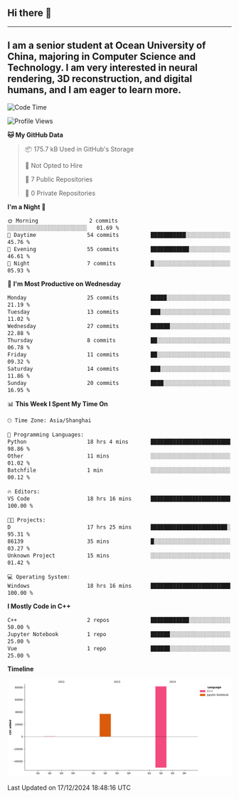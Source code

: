 ## Hi there 👋
---
I am a senior student at Ocean University of China, majoring in Computer Science and Technology. I am very interested in neural rendering, 3D reconstruction, and digital humans, and I am eager to learn more.
---
<!--START_SECTION:waka-->
![Code Time](http://img.shields.io/badge/Code%20Time-8%20hrs%2031%20mins-blue)

![Profile Views](http://img.shields.io/badge/Profile%20Views-33-blue)

**🐱 My GitHub Data** 

> 📦 175.7 kB Used in GitHub's Storage 
 > 
> 🚫 Not Opted to Hire
 > 
> 📜 7 Public Repositories 
 > 
> 🔑 0 Private Repositories 
 > 
**I'm a Night 🦉** 

```text
🌞 Morning                2 commits           ░░░░░░░░░░░░░░░░░░░░░░░░░   01.69 % 
🌆 Daytime                54 commits          ███████████░░░░░░░░░░░░░░   45.76 % 
🌃 Evening                55 commits          ████████████░░░░░░░░░░░░░   46.61 % 
🌙 Night                  7 commits           █░░░░░░░░░░░░░░░░░░░░░░░░   05.93 % 
```
📅 **I'm Most Productive on Wednesday** 

```text
Monday                   25 commits          █████░░░░░░░░░░░░░░░░░░░░   21.19 % 
Tuesday                  13 commits          ███░░░░░░░░░░░░░░░░░░░░░░   11.02 % 
Wednesday                27 commits          ██████░░░░░░░░░░░░░░░░░░░   22.88 % 
Thursday                 8 commits           ██░░░░░░░░░░░░░░░░░░░░░░░   06.78 % 
Friday                   11 commits          ██░░░░░░░░░░░░░░░░░░░░░░░   09.32 % 
Saturday                 14 commits          ███░░░░░░░░░░░░░░░░░░░░░░   11.86 % 
Sunday                   20 commits          ████░░░░░░░░░░░░░░░░░░░░░   16.95 % 
```


📊 **This Week I Spent My Time On** 

```text
🕑︎ Time Zone: Asia/Shanghai

💬 Programming Languages: 
Python                   18 hrs 4 mins       █████████████████████████   98.86 % 
Other                    11 mins             ░░░░░░░░░░░░░░░░░░░░░░░░░   01.02 % 
Batchfile                1 min               ░░░░░░░░░░░░░░░░░░░░░░░░░   00.12 % 

🔥 Editors: 
VS Code                  18 hrs 16 mins      █████████████████████████   100.00 % 

🐱‍💻 Projects: 
D                        17 hrs 25 mins      ████████████████████████░   95.31 % 
86139                    35 mins             █░░░░░░░░░░░░░░░░░░░░░░░░   03.27 % 
Unknown Project          15 mins             ░░░░░░░░░░░░░░░░░░░░░░░░░   01.42 % 

💻 Operating System: 
Windows                  18 hrs 16 mins      █████████████████████████   100.00 % 
```

**I Mostly Code in C++** 

```text
C++                      2 repos             ████████████░░░░░░░░░░░░░   50.00 % 
Jupyter Notebook         1 repo              ██████░░░░░░░░░░░░░░░░░░░   25.00 % 
Vue                      1 repo              ██████░░░░░░░░░░░░░░░░░░░   25.00 % 
```



**Timeline**

![Lines of Code chart](https://raw.githubusercontent.com/polaris-cyy/polaris-cyy/main/assets/bar_graph.png)


 Last Updated on 17/12/2024 18:48:16 UTC
<!--END_SECTION:waka-->

